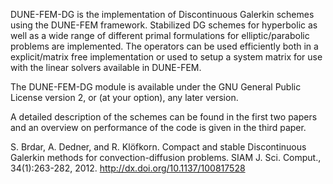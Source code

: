 DUNE-FEM-DG is the implementation of Discontinuous Galerkin schemes
using the DUNE-FEM framework. Stabilized DG schemes for hyperbolic
as well as a wide range of different primal formulations
for elliptic/parabolic problems are implemented.
The operators can be used efficiently both in a
explicit/matrix free implementation or used to
setup a system matrix for use with the linear solvers available in DUNE-FEM.

The DUNE-FEM-DG module is available under
the GNU General Public License version 2, or (at your option),
any later version.

A detailed description of the schemes can be found
in the first two papers and an overview on performance of
the code is given in the third paper.

S. Brdar, A. Dedner, and R. Klöfkorn.
Compact and stable Discontinuous Galerkin methods for convection-diffusion problems.
SIAM J. Sci. Comput., 34(1):263-282, 2012. http://dx.doi.org/10.1137/100817528
